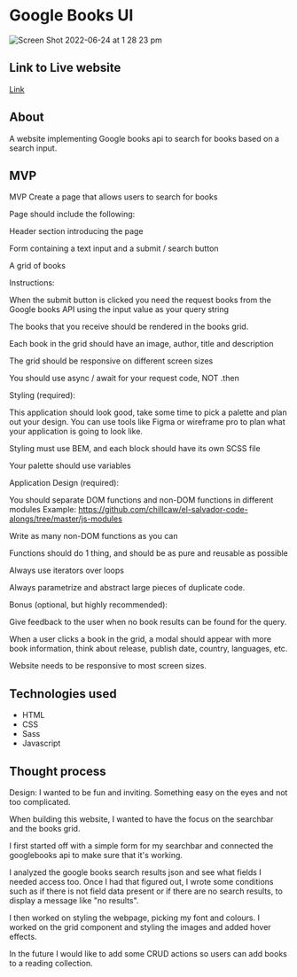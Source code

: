 # Google Books UI
![Screen Shot 2022-06-24 at 1 28 23 pm](https://user-images.githubusercontent.com/97388878/175456668-bff17220-01ab-4cf1-8f94-8d6013b4f57b.png)


## Link to Live website

[Link](https://samm-au.github.io/google-books-ui/)

## About

A website implementing Google books api to search for books based on a search input.

## MVP

MVP
Create a page that allows users to search for books

Page should include the following:

Header section introducing the page

Form containing a text input and a submit / search button

A grid of books

Instructions:

When the submit button is clicked you need the request books from the Google books API using the input value as your query string

The books that you receive should be rendered in the books grid.

Each book in the grid should have an image, author, title and description

The grid should be responsive on different screen sizes

You should use async / await for your request code, NOT .then

Styling (required):

This application should look good, take some time to pick a palette and plan out your design. You can use tools like Figma or wireframe pro to plan what your application is going to look like.

Styling must use BEM, and each block should have its own SCSS file

Your palette should use variables

Application Design (required):

You should separate DOM functions and non-DOM functions in different modules Example: https://github.com/chillcaw/el-salvador-code-alongs/tree/master/js-modules

Write as many non-DOM functions as you can

Functions should do 1 thing, and should be as pure and reusable as possible

Always use iterators over loops

Always parametrize and abstract large pieces of duplicate code.

Bonus (optional, but highly recommended):

Give feedback to the user when no book results can be found for the query.

When a user clicks a book in the grid, a modal should appear with more book information, think about release, publish date, country, languages, etc.

Website needs to be responsive to most screen sizes.

## Technologies used

- HTML
- CSS
- Sass
- Javascript


## Thought process

Design:
I wanted to be fun and inviting. Something easy on the eyes and not too complicated.

When building this website, I wanted to have the focus on the searchbar and the books grid. 

I first started off with a simple form for my searchbar and connected the googlebooks api to make sure that it's working. 

I analyzed the google books search results json and see what fields I needed access too. Once I had that figured out, I wrote some conditions such as if there is not field data present or if there are no search results, to display a message like "no results".

I then worked on styling the webpage, picking my font and colours. I worked on the grid component and styling the images and added hover effects.

In the future I would like to add some CRUD actions so users can add books to a reading collection.

